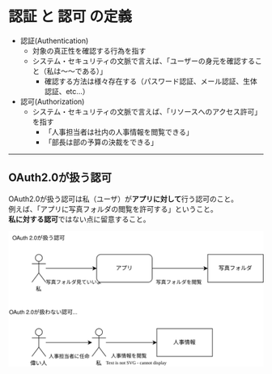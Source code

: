 # **認証** と **認可** の定義

- 認証(Authentication)
  - 対象の真正性を確認する行為を指す
  - システム・セキュリティの文脈で言えば、「ユーザーの身元を確認すること（私は～～である）」
    - 確認する方法は様々存在する（パスワード認証、メール認証、生体認証、etc…）
- 認可(Authorization)
  - システム・セキュリティの文脈で言えば、「リソースへのアクセス許可」を指す
    - 「人事担当者は社内の人事情報を閲覧できる」
    - 「部長は部の予算の決裁をできる」

---

## OAuth2.0が扱う**認可**

OAuth2.0が扱う認可は私（ユーザ）が**アプリに対して**行う認可のこと。\
例えば、「アプリに写真フォルダの閲覧を許可する」ということ。\
**私に対する認可**ではない点に留意すること。

<img src="/assets/authentication.drawio.svg" />
